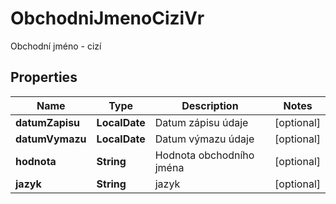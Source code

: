 

# ObchodniJmenoCiziVr

Obchodní jméno - cizí

## Properties

| Name | Type | Description | Notes |
|------------ | ------------- | ------------- | -------------|
|**datumZapisu** | **LocalDate** | Datum zápisu údaje |  [optional] |
|**datumVymazu** | **LocalDate** | Datum výmazu údaje |  [optional] |
|**hodnota** | **String** | Hodnota obchodního jména |  [optional] |
|**jazyk** | **String** | jazyk |  [optional] |



